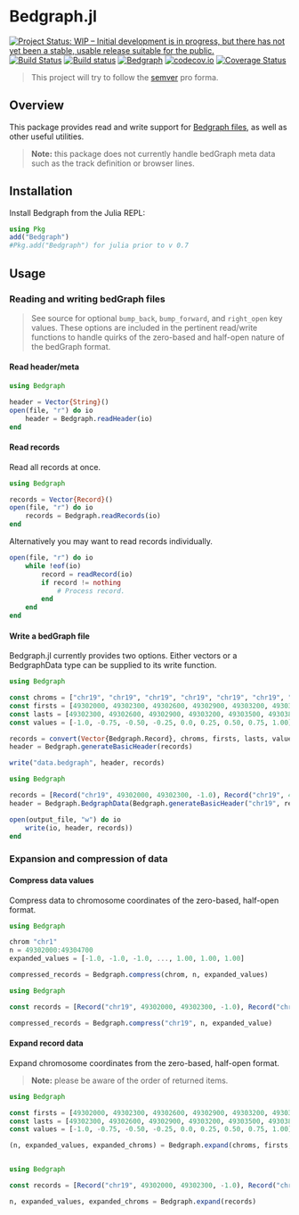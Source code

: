 # Bedgraph.jl

[![Project Status: WIP – Initial development is in progress, but there has not yet been a stable, usable release suitable for the public.](http://www.repostatus.org/badges/latest/wip.svg)](http://www.repostatus.org/#wip)
[![Build Status](https://travis-ci.org/CiaranOMara/Bedgraph.jl.svg?branch=master)](https://travis-ci.org/CiaranOMara/Bedgraph.jl)
[![Build status](https://ci.appveyor.com/api/projects/status/jny2ep4u3cmly8pj/branch/master?svg=true)](https://ci.appveyor.com/project/CiaranOMara/Bedgraph-jl/branch/master)
[![Bedgraph](http://pkg.julialang.org/badges/Bedgraph_0.6.svg)](http://pkg.julialang.org/?pkg=Bedgraph)
[![codecov.io](http://codecov.io/github/CiaranOMara/Bedgraph.jl/coverage.svg?branch=master)](http://codecov.io/github/CiaranOMara/Bedgraph.jl?branch=master)
[![Coverage Status](https://coveralls.io/repos/github/CiaranOMara/Bedgraph.jl/badge.svg?branch=master)](https://coveralls.io/github/CiaranOMara/Bedgraph.jl?branch=master)

> This project will try to follow the [semver](http://semver.org) pro forma.

## Overview
This package provides read and write support for [Bedgraph files](https://genome.ucsc.edu/goldenPath/help/bedgraph.html), as well as other useful utilities.

> **Note:**  this package does not currently handle bedGraph meta data such as the track definition or browser lines.

## Installation
Install Bedgraph from the Julia REPL:
```julia
using Pkg
add("Bedgraph")
#Pkg.add("Bedgraph") for julia prior to v 0.7
```

## Usage

### Reading and writing bedGraph files
> See source for optional `bump_back`, `bump_forward`, and `right_open` key values. These options are included in the pertinent read/write functions to handle quirks of the zero-based and half-open nature of the bedGraph format.

#### Read header/meta
```julia
using Bedgraph

header = Vector{String}()
open(file, "r") do io
    header = Bedgraph.readHeader(io)
end
```

#### Read records

Read all records at once.
```julia
using Bedgraph

records = Vector{Record}()
open(file, "r") do io
    records = Bedgraph.readRecords(io)
end
```

Alternatively you may want to read records individually.
```julia
open(file, "r") do io
    while !eof(io)
        record = readRecord(io)
        if record != nothing
            # Process record.
        end
    end
end
```

#### Write a bedGraph file
Bedgraph.jl currently provides two options. Either vectors or a BedgraphData type can be supplied to its write function.

```julia
using Bedgraph

const chroms = ["chr19", "chr19", "chr19", "chr19", "chr19", "chr19", "chr19", "chr19", "chr19"]
const firsts = [49302000, 49302300, 49302600, 49302900, 49303200, 49303500, 49303800, 49304100, 49304400]
const lasts = [49302300, 49302600, 49302900, 49303200, 49303500, 49303800, 49304100, 49304400, 49304700]
const values = [-1.0, -0.75, -0.50, -0.25, 0.0, 0.25, 0.50, 0.75, 1.00]

records = convert(Vector{Bedgraph.Record}, chroms, firsts, lasts, values)
header = Bedgraph.generateBasicHeader(records)

write("data.bedgraph", header, records)
```


```julia
using Bedgraph

records = [Record("chr19", 49302000, 49302300, -1.0), Record("chr19", 49302300, 49302600, -1.75)]
header = Bedgraph.BedgraphData(Bedgraph.generateBasicHeader("chr19", records[1].first, records[end].last, bump_forward=false)

open(output_file, "w") do io
    write(io, header, records))
end

```
### Expansion and compression of data

#### Compress data values
Compress data to chromosome coordinates of the zero-based, half-open format.

```julia
using Bedgraph

chrom "chr1"
n = 49302000:49304700
expanded_values = [-1.0, -1.0, -1.0, ..., 1.00, 1.00, 1.00]

compressed_records = Bedgraph.compress(chrom, n, expanded_values)
```

```julia
using Bedgraph

const records = [Record("chr19", 49302000, 49302300, -1.0), Record("chr19", 49302300, 49302600, -1.75)]

compressed_records = Bedgraph.compress("chr19", n, expanded_value)
```

#### Expand record data
Expand chromosome coordinates from the zero-based, half-open format.
> **Note:**  please be aware of the order of returned items.
```julia
using Bedgraph

const firsts = [49302000, 49302300, 49302600, 49302900, 49303200, 49303500, 49303800, 49304100, 49304400]
const lasts = [49302300, 49302600, 49302900, 49303200, 49303500, 49303800, 49304100, 49304400, 49304700]
const values = [-1.0, -0.75, -0.50, -0.25, 0.0, 0.25, 0.50, 0.75, 1.00]

(n, expanded_values, expanded_chroms) = Bedgraph.expand(chroms, firsts, lasts, values)
```

```julia

using Bedgraph

const records = [Record("chr19", 49302000, 49302300, -1.0), Record("chr19", 49302300, 49302600, -1.75)]

n, expanded_values, expanded_chroms = Bedgraph.expand(records)
```
